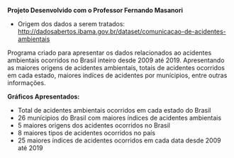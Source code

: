 **Projeto Desenvolvido com o Professor Fernando Masanori**

- Origem dos dados a serem tratados: http://dadosabertos.ibama.gov.br/dataset/comunicacao-de-acidentes-ambientais

Programa criado para apresentar os dados relacionados ao acidentes ambientais ocorridos no Brasil inteiro desde 2009 até 2019. Apresentando as maiores origens de acidentes ambientais, totais de acidentes ocorridos em cada estado, maiores indíces de acidentes por munícipios, entre outras informações.

**Gráficos Apresentados:**
- Total de acidentes ambientais ocorridos em cada estado do Brasil
- 26 munícipios do Brasil com maiores índices de acidentes ambientais
- 5 maiores origens dos acidentes ocorridos no Brasil
- 8 maiores tipos de acidentes ocorridos no país
- 25 maiores índices de acidentes ocorridos em cada data desde 2009 até 2019
